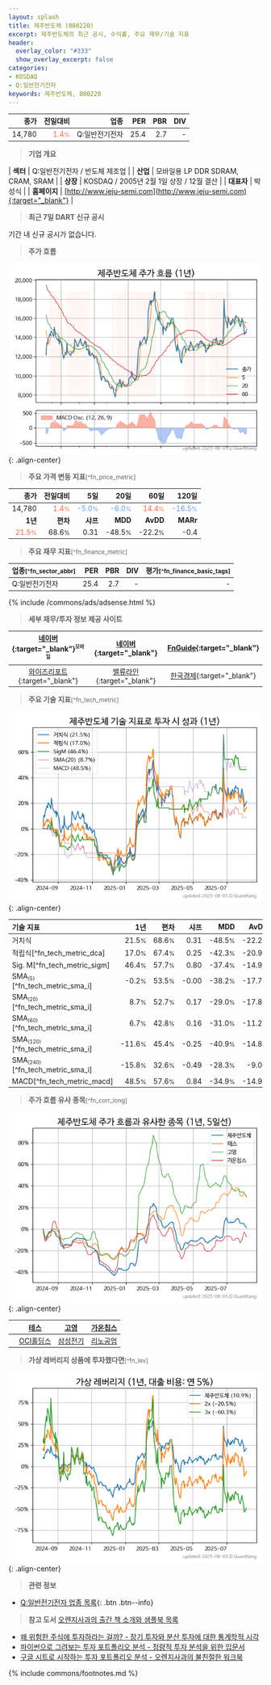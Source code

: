 ```yaml
---
layout: splash
title: 제주반도체 (080220)
excerpt: 제주반도체의 최근 공시, 수익률, 주요 재무/기술 지표
header:
  overlay_color: "#333"
  show_overlay_excerpt: false
categories:
- KOSDAQ
- Q:일반전기전자
keywords: 제주반도체, 080220
---
```


| **종가** | **전일대비** | **업종** | **PER** | **PBR** | **DIV** |
| -------: | -----------: | -------: | ------: | ------: | ------: |
| 14,780 | <span style="color: tomato">1.4<small>%</small></span> | Q:일반전기전자 | 25.4 | 2.7 | - |

<!-- more -->


> **기업 개요**<a id="company"></a>

| <span style="white-space:nowrap;">**섹터**</span> | Q:일반전기전자 / 반도체 제조업 |
| <span style="white-space:nowrap;">**산업**</span> | 모바일용 LP DDR SDRAM, CRAM, SRAM |
| <span style="white-space:nowrap;">**상장**</span> | KOSDAQ / 2005년 2월 1일 상장 / 12월 결산 |
| <span style="white-space:nowrap;">**대표자**</span> | 박성식 |
| <span style="white-space:nowrap;">**홈페이지**</span> | [http://www.jeju-semi.com](http://www.jeju-semi.com){:target="_blank"} |


> **최근 7일 DART 신규 공시**<a id="dart"></a>

기간 내 신규 공시가 없습니다.


> **주가 흐름**<a id="price"></a>

![080220](/stock/images/080220.png){: .align-center}


> **주요 가격 변동 지표**<small>[^fn_price_metric]</small>

| **종가** | **전일대비** | **5일** | **20일** | **60일** | **120일** |
| -------: | -----------: | ------: | -------: | -------: | --------: |
| 14,780 | <span style="color: tomato">1.4<small>%</small></span> | <span style="color: cornflowerblue">-5.0<small>%</small></span> | <span style="color: cornflowerblue">-6.0<small>%</small></span> | <span style="color: tomato">14.4<small>%</small></span> | <span style="color: cornflowerblue">-16.5<small>%</small></span> |
| **1년** | **편차** | **샤프** | **MDD** | **AvDD** | **MARr** |
| <span style="color: tomato">21.5<small>%</small></span> | 68.6<small>%</small> | 0.31 | -48.5<small>%</small> | -22.2<small>%</small> | -0.4 |


> **주요 재무 지표**<small>[^fn_finance_metric]</small>

| **업종**<small>[^fn_sector_abbr]</small> | **PER** | **PBR** | **DIV** | **평가**<small>[^fn_finance_basic_tags]</small> |
| :--------------------------------------- | ------: | ------: | ------: | ----------------------------------------------: |
| Q:일반전기전자 | 25.4 | 2.7 | - | - |



{% include /commons/ads/adsense.html %}

> **세부 재무/투자 정보 제공 사이트**

| [네이버](https://m.stock.naver.com/domestic/stock/080220/finance/summary){:target="_blank"}<sup><small>모바일</small></sup> | [네이버](https://finance.naver.com/item/coinfo.naver?code=080220){:target="_blank"} | [FnGuide](https://comp.fnguide.com/SVO2/ASP/SVD_Invest.asp?gicode=A080220&MenuYn=Y){:target="_blank"} |
| :---: | :---: | :---: |
| [와이즈리포트](https://comp.wisereport.co.kr/company/c1040001.aspx?cmp_cd=080220){:target="_blank"} | [밸류라인](https://www.valueline.co.kr/finance/summary/080220){:target="_blank"} | [한국경제](https://markets.hankyung.com/stock/080220/financial-summary){:target="_blank"} |


> **주요 기술 지표**<small>[^fn_tech_metric]</small>


![080220](/stock/images/080220_tech.png){: .align-center}

| **기술 지표** | **1년** | **편차** | **샤프** | **MDD** | **AvDD** |
| :------------ | ------: | -----------: | -------: | ------: | -------: |
| 거치식 | 21.5<small>%</small> | 68.6<small>%</small> | 0.31 | -48.5<small>%</small> | -22.2<small>%</small> |
| 적립식[^fn_tech_metric_dca] | 17.0<small>%</small> | 67.4<small>%</small> | 0.25 | -42.3<small>%</small> | -20.9<small>%</small> |
| Sig. M[^fn_tech_metric_sigm] | 46.4<small>%</small> | 57.7<small>%</small> | 0.80 | -37.4<small>%</small> | -14.9<small>%</small> |
| SMA<small><sub>(5)</sub></small>[^fn_tech_metric_sma_i] | -0.2<small>%</small> | 53.5<small>%</small> | -0.00 | -38.2<small>%</small> | -17.7<small>%</small> |
| SMA<small><sub>(20)</sub></small>[^fn_tech_metric_sma_i] | 8.7<small>%</small> | 52.7<small>%</small> | 0.17 | -29.0<small>%</small> | -17.8<small>%</small> |
| SMA<small><sub>(60)</sub></small>[^fn_tech_metric_sma_i] | 6.7<small>%</small> | 42.8<small>%</small> | 0.16 | -31.0<small>%</small> | -11.2<small>%</small> |
| SMA<small><sub>(120)</sub></small>[^fn_tech_metric_sma_i] | -11.6<small>%</small> | 45.4<small>%</small> | -0.25 | -40.9<small>%</small> | -14.8<small>%</small> |
| SMA<small><sub>(240)</sub></small>[^fn_tech_metric_sma_i] | -15.8<small>%</small> | 32.6<small>%</small> | -0.49 | -28.3<small>%</small> | -9.0<small>%</small> |
| MACD[^fn_tech_metric_macd] | 48.5<small>%</small> | 57.6<small>%</small> | 0.84 | -34.9<small>%</small> | -14.9<small>%</small> |


> **주가 흐름 유사 종목**<a id="corr"></a><small>[^fn_corr_long]</small>

![080220](/stock/images/080220_corr.png){: .align-center}

|       | [테스](/095610/) | [고영](/098460/) | [가온칩스](/399720/) |
| :---: | :------------------------------------: | :------------------------------------: | :------------------------------------: |
|       | [OCI홀딩스](/010060/) | [삼성전기](/009150/) | [리노공업](/058470/) |


> **가상 레버리지 상품에 투자했다면**<a id="2x"></a><small>[^fn_lev]</small>

![080220](/stock/images/080220_2x.png){: .align-center}


> **관련 정보**

- [Q:일반전기전자 업종 목록](/stats/sector/kosdaq_업종_일반전기전자_종목/){: .btn .btn--info}

> **참고 도서** [오렌지사과의 출간 책 소개와 샘플북 목록](https://kongdori.tistory.com/691)

- [왜 위험한 주식에 투자하라는 걸까? - 장기 투자와 분산 투자에 대한 통계학적 시각](https://kongdori.tistory.com/421)
- [파이썬으로 그려보는 투자 포트폴리오 분석  - 정량적 투자 분석을 위한 입문서](https://kongdori.tistory.com/643)
- [구글 시트로 시작하는 투자 포트폴리오 분석 - 오렌지사과의 불친절한 워크북](https://kongdori.tistory.com/449)


{% include commons/footnotes.md %}